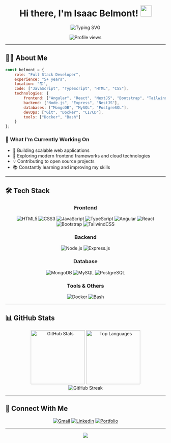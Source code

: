 <div align="center">
  
# Hi there, I'm Isaac Belmont! <img src="https://media.giphy.com/media/hvRJCLFzcasrR4ia7z/giphy.gif" width="35">

<p align="center">
  <img src="https://readme-typing-svg.herokuapp.com?font=Fira+Code&duration=3000&pause=1000&color=39FF14&center=true&vCenter=true&width=500&lines=Full+Stack+Developer;5%2B+Years+of+Experience;Building+Scalable+Applications;Always+Learning+New+Technologies" alt="Typing SVG" />
</p>

<img src="https://komarev.com/ghpvc/?username=Isaacbelmontv&label=Profile%20Views&color=0e75b6&style=flat" alt="Profile views" />

</div>

---

## 👨‍💻 About Me

```javascript
const belmont = {
    role: "Full Stack Developer",
    experience: "5+ years",
    location: "🌎",
    code: ["JavaScript", "TypeScript", "HTML", "CSS"],
    technologies: {
        frontend: ["Angular", "React", "NextJS", "Bootstrap", "Tailwind CSS"],
        backend: ["Node.js", "Express", "NestJS"],
        databases: ["MongoDB", "MySQL", "PostgreSQL"],
        devOps: ["Git", "Docker", "CI/CD"],
        tools: ["Docker", "Bash"]
    }
};
```

### 🚀 What I'm Currently Working On

- 🔭 Building scalable web applications
- 🌱 Exploring modern frontend frameworks and cloud technologies
- 💡 Contributing to open source projects
- 📚 Constantly learning and improving my skills

---

## 🛠️ Tech Stack

<div align="center">

### Frontend

![HTML5](https://img.shields.io/badge/HTML5-E34F26?style=for-the-badge&logo=html5&logoColor=white)
![CSS3](https://img.shields.io/badge/CSS3-1572B6?style=for-the-badge&logo=css3&logoColor=white)
![JavaScript](https://img.shields.io/badge/JavaScript-F7DF1E?style=for-the-badge&logo=javascript&logoColor=black)
![TypeScript](https://img.shields.io/badge/TypeScript-007ACC?style=for-the-badge&logo=typescript&logoColor=white)
![Angular](https://img.shields.io/badge/Angular-DD0031?style=for-the-badge&logo=angular&logoColor=white)
![React](https://img.shields.io/badge/React-20232A?style=for-the-badge&logo=react&logoColor=61DAFB)
![Bootstrap](https://img.shields.io/badge/Bootstrap-563D7C?style=for-the-badge&logo=bootstrap&logoColor=white)
![TailwindCSS](https://img.shields.io/badge/Tailwind_CSS-38B2AC?style=for-the-badge&logo=tailwind-css&logoColor=white)

### Backend

![Node.js](https://img.shields.io/badge/Node.js-43853D?style=for-the-badge&logo=node.js&logoColor=white)
![Express.js](https://img.shields.io/badge/Express.js-404D59?style=for-the-badge&logo=express&logoColor=white)

### Database

![MongoDB](https://img.shields.io/badge/MongoDB-4EA94B?style=for-the-badge&logo=mongodb&logoColor=white)
![MySQL](https://img.shields.io/badge/MySQL-005C84?style=for-the-badge&logo=mysql&logoColor=white)
![PostgreSQL](https://img.shields.io/badge/PostgreSQL-316192?style=for-the-badge&logo=postgresql&logoColor=white)

### Tools & Others

![Docker](https://img.shields.io/badge/Docker-2496ED?style=for-the-badge&logo=docker&logoColor=white)
![Bash](https://img.shields.io/badge/Bash-4EAA25?style=for-the-badge&logo=gnu-bash&logoColor=white)

</div>

---

## 📊 GitHub Stats

<div align="center">
  <img src="https://github-readme-stats.vercel.app/api?username=Isaacbelmontv&show_icons=true&theme=radical&hide_border=true&count_private=true" alt="GitHub Stats" height="170"/>
  <img src="https://github-readme-stats.vercel.app/api/top-langs/?username=Isaacbelmontv&layout=compact&theme=radical&hide_border=true" alt="Top Languages" height="170"/>
</div>

<div align="center">
  <img src="https://github-readme-streak-stats.herokuapp.com/?user=Isaacbelmontv&theme=radical&hide_border=true" alt="GitHub Streak" />
</div>

---

## 🤝 Connect With Me

<div align="center">
  
[![Gmail](https://img.shields.io/badge/Gmail-D14836?style=for-the-badge&logo=gmail&logoColor=white)](mailto:isaacbelmontv@gmail.com?subject=Hello%20Belmont)
[![LinkedIn](https://img.shields.io/badge/LinkedIn-0077B5?style=for-the-badge&logo=linkedin&logoColor=white)](https://www.linkedin.com/in/isaac-belmont/)
[![Portfolio](https://img.shields.io/badge/Portfolio-255E63?style=for-the-badge&logo=About.me&logoColor=white)](https://belhemoth.dev)

</div>

---

<div align="center">
  <img src="https://capsule-render.vercel.app/api?type=waving&color=gradient&height=100&section=footer"/>
</div>

